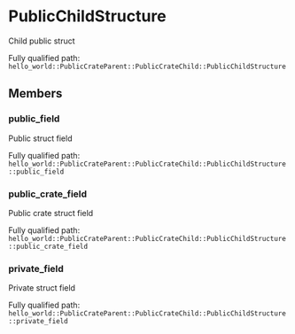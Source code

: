 # PublicChildStructure

Child public struct


Fully qualified path: `hello_world::PublicCrateParent::PublicCrateChild::PublicChildStructure`

## Members

### public_field

Public struct field

Fully qualified path: `hello_world::PublicCrateParent::PublicCrateChild::PublicChildStructure::public_field`


### public_crate_field

Public crate struct field

Fully qualified path: `hello_world::PublicCrateParent::PublicCrateChild::PublicChildStructure::public_crate_field`


### private_field

Private struct field

Fully qualified path: `hello_world::PublicCrateParent::PublicCrateChild::PublicChildStructure::private_field`


